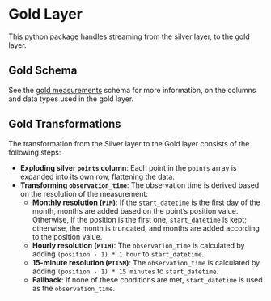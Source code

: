 # Gold Layer

This python package handles streaming from the silver layer, to the gold layer.

## Gold Schema

See the [gold measurements](src/opengeh_gold/domain/schemas/gold_measurements.py) schema for more information, on the columns and data types used in the gold layer.

## Gold Transformations

The transformation from the Silver layer to the Gold layer consists of the following steps:

- **Exploding silver `points` column**: Each point in the `points` array is expanded into its own row, flattening the data.
- **Transforming `observation_time`**: The observation time is derived based on the resolution of the measurement:
  - **Monthly resolution (`P1M`)**: If the `start_datetime` is the first day of the month, months are added based on the point’s position value. Otherwise, if the position is the first one, `start_datetime` is kept; otherwise, the month is truncated, and months are added according to the position value.
  - **Hourly resolution (`PT1H`)**: The `observation_time` is calculated by adding `(position - 1) * 1 hour` to `start_datetime`.
  - **15-minute resolution (`PT15M`)**: The `observation_time` is calculated by adding `(position - 1) * 15 minutes` to `start_datetime`.
  - **Fallback**: If none of these conditions are met, `start_datetime` is used as the `observation_time`.
